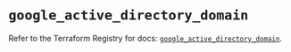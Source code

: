 # `google_active_directory_domain`

Refer to the Terraform Registry for docs: [`google_active_directory_domain`](https://registry.terraform.io/providers/hashicorp/google/6.34.1/docs/resources/active_directory_domain).
